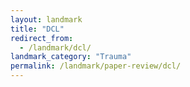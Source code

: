 ```yaml
---
layout: landmark
title: "DCL"
redirect_from:
  - /landmark/dcl/
landmark_category: "Trauma"
permalink: /landmark/paper-review/dcl/
---
```


<!-- Replace this with article content for DCL -->

